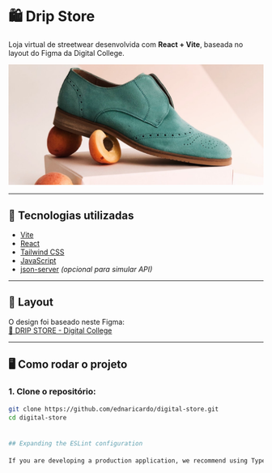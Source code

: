 # 🛍️ Drip Store

Loja virtual de streetwear desenvolvida com **React + Vite**, baseada no layout do Figma da Digital College.

![Banner](public/home-slide-1.jpeg)

---

## 🚀 Tecnologias utilizadas

- [Vite](https://vitejs.dev/)
- [React](https://react.dev/)
- [Tailwind CSS](https://tailwindcss.com/)
- [JavaScript](https://developer.mozilla.org/pt-BR/docs/Web/JavaScript)
- [json-server](https://github.com/typicode/json-server) *(opcional para simular API)*

---

## 🎨 Layout

O design foi baseado neste Figma:  
[🔗 DRIP STORE - Digital College](https://www.figma.com/design/cfb4F7ZXMFQmvmTn3PKI4z/DRIP-STORE---DIGITAL-COLLEGE?node-id=22-30&p=f)

---

## 🖥️ Como rodar o projeto

### 1. Clone o repositório:

```bash
git clone https://github.com/ednaricardo/digital-store.git
cd digital-store


## Expanding the ESLint configuration

If you are developing a production application, we recommend using TypeScript with type-aware lint rules enabled. Check out the [TS template](https://github.com/vitejs/vite/tree/main/packages/create-vite/template-react-ts) for information on how to integrate TypeScript and [`typescript-eslint`](https://typescript-eslint.io) in your project.
